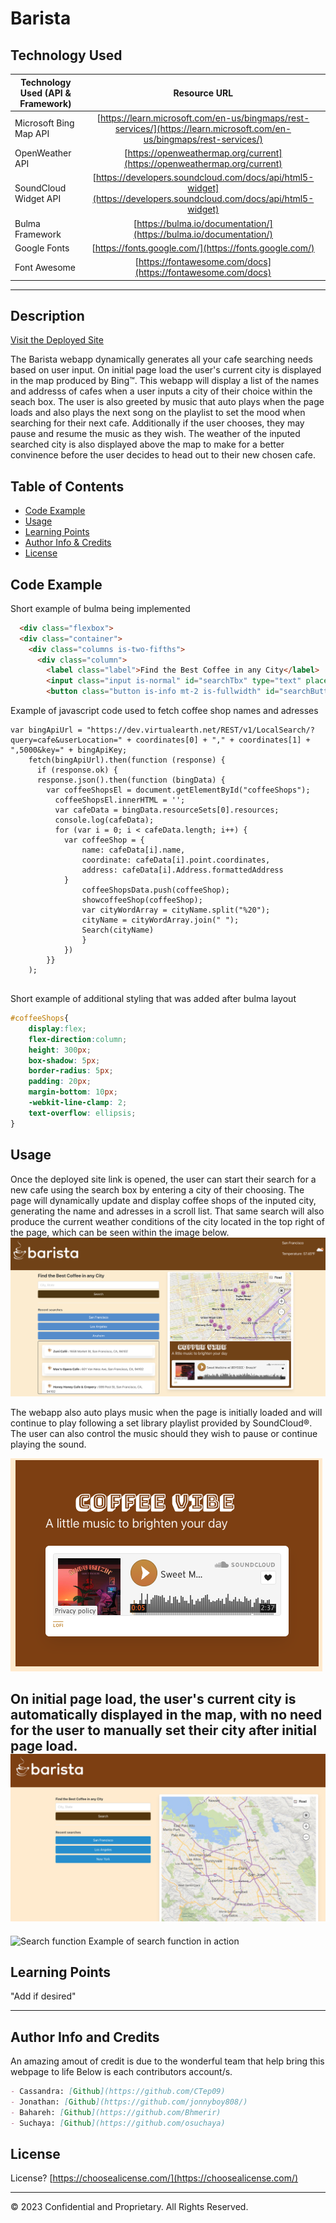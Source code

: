 
# Barista


## Technology Used 

| Technology Used (API & Framework)         | Resource URL           | 
| ------------- |:-------------:| 
| Microsoft Bing Map API    | [https://learn.microsoft.com/en-us/bingmaps/rest-services/](https://learn.microsoft.com/en-us/bingmaps/rest-services/) | 
| OpenWeather API     | [https://openweathermap.org/current](https://openweathermap.org/current)      |   
| SoundCloud Widget API | [https://developers.soundcloud.com/docs/api/html5-widget](https://developers.soundcloud.com/docs/api/html5-widget)     |
Bulma Framework   | [https://bulma.io/documentation/](https://bulma.io/documentation/)   |
Google Fonts   | [https://fonts.google.com/](https://fonts.google.com/)  |
Font Awesome  | [https://fontawesome.com/docs](https://fontawesome.com/docs)  |

---

## Description 

[Visit the Deployed Site](https://jonnyboy808.github.io/barista/)

The Barista webapp dynamically generates all your cafe searching needs based on user input. On initial page load the user's current city is displayed in the map produced by Bing™. This webapp will display a list of the names and addresss of cafes when a user inputs a city of their choice within the seach box. The user is also greeted by music that auto plays when the page loads and also plays the next song on the playlist to set the mood when searching for their next cafe. Additionally if the user chooses, they may pause and resume the music as they wish. The weather of the inputed searched city is also displayed above the map to make for a better convinence before the user decides to head out to their new chosen cafe.



## Table of Contents

* [Code Example](#code-example)
* [Usage](#usage)
* [Learning Points](#learning-points)
* [Author Info & Credits](#author-info-and-credits)
* [License](#license)


## Code Example


Short example of bulma being implemented 
```html
  <div class="flexbox">
  <div class="container">
    <div class="columns is-two-fifths">
      <div class="column">
        <label class="label">Find the Best Coffee in any City</label>
        <input class="input is-normal" id="searchTbx" type="text" placeholder="City, State">
        <button class="button is-info mt-2 is-fullwidth" id="searchButton">Search</button>
```

Example of javascript code used to fetch coffee shop names and adresses
```JS
var bingApiUrl = "https://dev.virtualearth.net/REST/v1/LocalSearch/?query=cafe&userLocation=" + coordinates[0] + "," + coordinates[1] + ",5000&key=" + bingApiKey;
    fetch(bingApiUrl).then(function (response) {
      if (response.ok) {
      response.json().then(function (bingData) {
        var coffeeShopsEl = document.getElementById("coffeeShops");
          coffeeShopsEl.innerHTML = '';
          var cafeData = bingData.resourceSets[0].resources;
          console.log(cafeData);
          for (var i = 0; i < cafeData.length; i++) {
            var coffeeShop = {
                name: cafeData[i].name,
                coordinate: cafeData[i].point.coordinates,
                address: cafeData[i].Address.formattedAddress
            }
                coffeeShopsData.push(coffeeShop);
                showcoffeeShop(coffeeShop);
                var cityWordArray = cityName.split("%20");
                cityName = cityWordArray.join(" ");
                Search(cityName)
                }
            })
        }}
    );
                                
```

Short example of additional styling that was added after bulma layout
```css
#coffeeShops{
    display:flex;
    flex-direction:column;
    height: 300px;
    box-shadow: 5px;
    border-radius: 5px;
    padding: 20px;
    margin-bottom: 10px;
    -webkit-line-clamp: 2;
    text-overflow: ellipsis;
}
```


## Usage 

Once the deployed site link is opened, the user can start their search for a new cafe using the search box by entering a city of their choosing. The page will dynamically update and display coffee shops of the inputed city, generating the name and adresses in a scroll list. That same search will also produce the current weather conditions of the city located in the top right of the page, which can be seen within the image below.
![Fully Functional](assets/images/fully-functional.png)

The webapp also auto plays music when the page is initially loaded and will continue to play following a set library playlist provided by SoundCloud®. The user can also control the music should they wish to pause or continue playing the sound.

![SoundCloud Widget](assets/images/music.png)

On initial page load, the user's current city is automatically displayed in the map, with no need for the user to manually set their city after initial page load.
![Initial Page Load](assets/images/initial-load.png)
---
![Search function](assets/images/search-function.gif)
Example of search function in action
## Learning Points 


"Add if desired"

---

## Author Info and Credits

An amazing amout of credit is due to the wonderful team that help bring this webpage to life
Below is each contributors account/s.

```md
- Cassandra: [Github](https://github.com/CTep09)
- Jonathan: [Github](https://github.com/jonnyboy808/)
- Bahareh: [Github](https://github.com/Bhmerir)
- Suchaya: [Github](https://github.com/osuchaya)
```


## License

License? [https://choosealicense.com/](https://choosealicense.com/)

---

© 2023 Confidential and Proprietary. All Rights Reserved.

